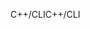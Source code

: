 <span data-ttu-id="c2a7b-101">C++/CLI</span><span class="sxs-lookup"><span data-stu-id="c2a7b-101">C++/CLI</span></span>